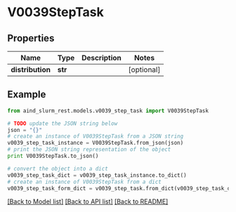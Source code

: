 # V0039StepTask


## Properties

Name | Type | Description | Notes
------------ | ------------- | ------------- | -------------
**distribution** | **str** |  | [optional] 

## Example

```python
from aind_slurm_rest.models.v0039_step_task import V0039StepTask

# TODO update the JSON string below
json = "{}"
# create an instance of V0039StepTask from a JSON string
v0039_step_task_instance = V0039StepTask.from_json(json)
# print the JSON string representation of the object
print V0039StepTask.to_json()

# convert the object into a dict
v0039_step_task_dict = v0039_step_task_instance.to_dict()
# create an instance of V0039StepTask from a dict
v0039_step_task_form_dict = v0039_step_task.from_dict(v0039_step_task_dict)
```
[[Back to Model list]](../README.md#documentation-for-models) [[Back to API list]](../README.md#documentation-for-api-endpoints) [[Back to README]](../README.md)


